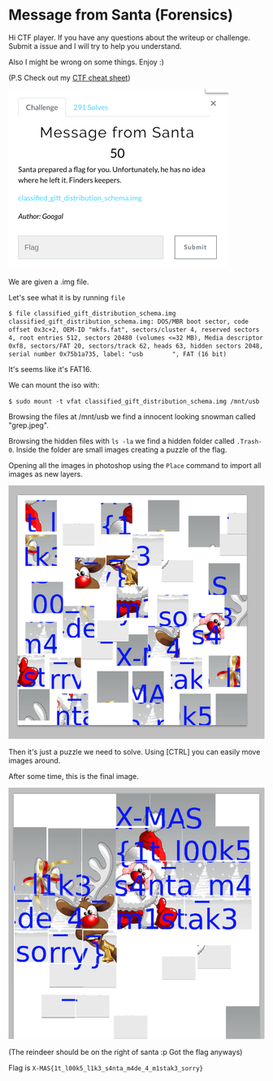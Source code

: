 # Message from Santa (Forensics)

Hi CTF player. If you have any questions about the writeup or challenge. Submit a issue and I will try to help you understand.

Also I might be wrong on some things. Enjoy :)

(P.S Check out my [CTF cheat sheet](https://github.com/flawwan/CTF-Candy))

![alt text](1.png "Chall")

We are given a .img file.

Let's see what it is by running `file`

```
$ file classified_gift_distribution_schema.img
classified_gift_distribution_schema.img: DOS/MBR boot sector, code offset 0x3c+2, OEM-ID "mkfs.fat", sectors/cluster 4, reserved sectors 4, root entries 512, sectors 20480 (volumes <=32 MB), Media descriptor 0xf8, sectors/FAT 20, sectors/track 62, heads 63, hidden sectors 2048, serial number 0x75b1a735, label: "usb        ", FAT (16 bit)
```

It's seems like it's FAT16.

We can mount the iso with:

`$ sudo mount -t vfat classified_gift_distribution_schema.img /mnt/usb
`

Browsing the files at /mnt/usb we find a innocent looking snowman called "grep.jpeg".

Browsing the hidden files with `ls -la` we find a hidden folder called `.Trash-0`.
Inside the folder are small images creating a puzzle of the flag.

Opening all the images in photoshop using the `Place` command to import all images as new layers.

![alt text](layers.png "Chall")

Then it's just a puzzle we need to solve. Using [CTRL] you can easily move images around.

After some time, this is the final image.

![alt text](layers_fixed.png "Chall")

(The reindeer should be on the right of santa :p Got the flag anyways)

Flag is `X-MAS{1t_l00k5_l1k3_s4nta_m4de_4_m1stak3_sorry}`
